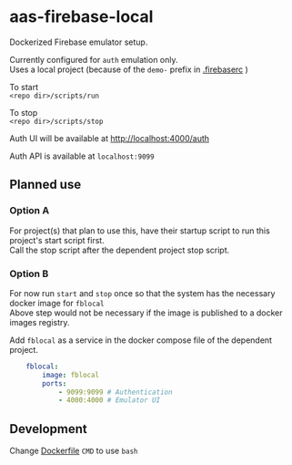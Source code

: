 # aas-firebase-local

Dockerized Firebase emulator setup.

Currently configured for `auth` emulation only.  
Uses a local project (because of the `demo-` prefix in
[.firebaserc](data/.firebaserc) )

To start  
`<repo dir>/scripts/run`

To stop  
`<repo dir>/scripts/stop`

Auth UI will be available at <http://localhost:4000/auth>

Auth API is available at `localhost:9099`

## Planned use

### Option A

For project(s) that plan to use this, have their startup script
to run this project's start script first.  
Call the stop script after the dependent project stop script.

### Option B

For now run `start` and `stop` once so that the system has the necessary docker image for `fblocal`  
Above step would not be necessary if the image is published to a docker images registry.

Add `fblocal` as a service in the docker compose file of the dependent project.

```yaml
    fblocal:
        image: fblocal
        ports: 
            - 9099:9099 # Authentication
            - 4000:4000 # Emulator UI

```

## Development

Change [Dockerfile](docker/Dockerfile) `CMD` to use `bash`
